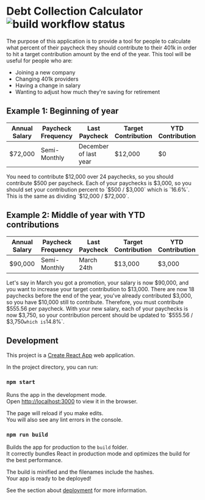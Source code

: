 # Debt Collection Calculator ![build workflow status](https://github.com/ericdudley/retire/actions/workflows/build.yml/badge.svg?branch=main)

The purpose of this application is to provide a tool for people to calculate what percent of their paycheck they should contribute to their 401k in order to hit a target contribution amount by the end of the year. This tool will be useful for people who are:

- Joining a new company
- Changing 401k providers
- Having a change in salary
- Wanting to adjust how much they're saving for retirement

## Example 1: Beginning of year

| Annual Salary | Paycheck Frequency | Last Paycheck         | Target Contribution | YTD Contribution |
| ------------- | ------------------ | --------------------- | ------------------- | ---------------- |
| $72,000       | Semi-Monthly       | December of last year | $12,000             | $0               |

You need to contribute $12,000 over 24 paychecks, so you should contribute $500 per paycheck. Each of your paychecks is $3,000, so you should set your contribution percent to `$500 / $3,000` which is `16.6%`. This is the same as dividing `$12,000 / $72,000`.

## Example 2: Middle of year with YTD contributions

| Annual Salary | Paycheck Frequency | Last Paycheck | Target Contribution | YTD Contribution |
| ------------- | ------------------ | ------------- | ------------------- | ---------------- |
| $90,000       | Semi-Monthly       | March 24th    | $13,000             | $3,000           |

Let's say in March you got a promotion, your salary is now $90,000, and you want to increase your target contribution to $13,000. There are now 18 paychecks before the end of the year, you've already contributed $3,000, so you have $10,000 still to contribute. Therefore, you must contribute $555.56 per paycheck. With your new salary, each of your paychecks is now $3,750, so your contribution percent should be updated to `$555.56 / $3,750` which is `14.8%`.

## Development

This project is a [Create React App](https://github.com/facebook/create-react-app) web application.

In the project directory, you can run:

### `npm start`

Runs the app in the development mode.\
Open [http://localhost:3000](http://localhost:3000) to view it in the browser.

The page will reload if you make edits.\
You will also see any lint errors in the console.

### `npm run build`

Builds the app for production to the `build` folder.\
It correctly bundles React in production mode and optimizes the build for the best performance.

The build is minified and the filenames include the hashes.\
Your app is ready to be deployed!

See the section about [deployment](https://facebook.github.io/create-react-app/docs/deployment) for more information.
